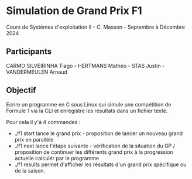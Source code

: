 # Simulation de Grand Prix F1
Cours de Systèmes d'exploitation II - C. Masson - Septembre à Décembre 2024
## Participants
CARMO SILVEIRINHA Tiago - HERTMANS Mathéo - STAS Justin - VANDERMEULEN Arnaud
## Objectif
Ecrire un programme en C sous Linux qui simule une compétition de Formule 1 via la CLI et enregistre les résultats dans un fichier texte.

Pour cela il y'a 4 commandes :
- ./f1 start lance le grand prix - proposition de lancer un nouveau grand prix en parallèle
- ./f1 next lance l'étape suivante - vérification de la situation du GP / proposition de continuer les différents grand prix à la progression actuelle calculér par le programme
- ./f1 results permet d'afficher les résultats d'un grand prix spécifique ou de la saison.
